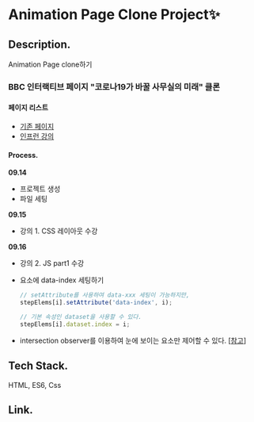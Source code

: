 # Animation Page Clone Project✨

## Description.

Animation Page clone하기

### BBC 인터랙티브 페이지 "코로나19가 바꿀 사무실의 미래" 클론

#### 페이지 리스트

- [기존 페이지](https://www.bbc.com/korean/resources/idt-48d3c9a7-4063-4289-9726-611b5ea9d7b5)
- [인프런 강의](https://www.inflearn.com/course/bbc-%EC%9D%B8%ED%84%B0%EB%9E%99%ED%8B%B0%EB%B8%8C%EC%9B%B9-%ED%81%B4%EB%A1%A0#)

#### Process.

**09.14**

- 프로젝트 생성
- 파일 세팅

**09.15**

- 강의 1. CSS 레이아웃 수강

**09.16**

- 강의 2. JS part1 수강
- 요소에 data-index 세팅하기

    ```jsx
    // setAttribute를 사용하여 data-xxx 세팅이 가능하지만,
    stepElems[i].setAttribute('data-index', i);

    // 기본 속성인 dataset을 사용할 수 있다.
    stepElems[i].dataset.index = i;
    ```

- intersection observer를 이용하여 눈에 보이는 요소만 제어할 수 있다. [[참고](https://heropy.blog/2019/10/27/intersection-observer/)]

## Tech Stack.

HTML, ES6, Css

## Link.
